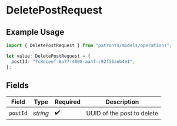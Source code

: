 # DeletePostRequest

## Example Usage

```typescript
import { DeletePostRequest } from "patronts/models/operations";

let value: DeletePostRequest = {
  postId: "7c8eceef-8a77-4008-aa4f-c92f56aeb4e1",
};
```

## Fields

| Field                      | Type                       | Required                   | Description                |
| -------------------------- | -------------------------- | -------------------------- | -------------------------- |
| `postId`                   | *string*                   | :heavy_check_mark:         | UUID of the post to delete |